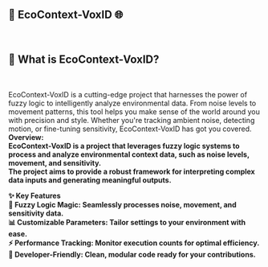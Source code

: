 
<h2>🌿 EcoContext-VoxID 🌐</h2><br>
<h2>🚀 What is EcoContext-VoxID?</h2><br>

EcoContext-VoxID is a cutting-edge project that harnesses the power of fuzzy logic to intelligently analyze environmental data. From noise levels to movement patterns, this tool helps you make sense of the world around you with precision and style. Whether you're tracking ambient noise, detecting motion, or fine-tuning sensitivity, EcoContext-VoxID has got you covered.<br>
<b>Overview:<br>
EcoContext-VoxID is a project that leverages fuzzy logic systems to process and analyze environmental context data, such as noise levels, movement, and sensitivity.<br> The project aims to provide a robust framework for interpreting complex data inputs and generating meaningful outputs.<br>

✨ <b>Key Features<br>
🧠 Fuzzy Logic Magic: Seamlessly processes noise, movement, and sensitivity data.<br>
📊 Customizable Parameters: Tailor settings to your environment with ease.<br>
⚡ Performance Tracking: Monitor execution counts for optimal efficiency.<br>
🌟 Developer-Friendly: Clean, modular code ready for your contributions.<br>

